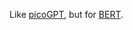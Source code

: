 Like [picoGPT](https://github.com/jaymody/picoGPT), but for [BERT](https://arxiv.org/pdf/1810.04805.pdf).
